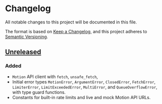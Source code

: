 # Changelog

All notable changes to this project will be documented in this file.

The format is based on [Keep a Changelog](https://keepachangelog.com/en/1.1.0/),
and this project adheres to [Semantic Versioning](https://semver.org/spec/v2.0.0.html).

## [Unreleased]

### Added

- `Motion` API client with `fetch`, `unsafe_fetch`, 
- Initial error types `MotionError`, `ArgumentError`, `ClosedError`, `FetchError`, `LimiterError`, `LimitExceededError`, `MultiError`, and `QueueOverflowError`, with type guard functions.
- Constants for built-in rate limits and live and mock Motion API URLs.

[unreleased]: https://github.com/dmurvihill/motion-sdk/tree/main/
